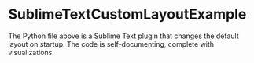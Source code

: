 # SublimeTextCustomLayoutExample
The Python file above is a Sublime Text plugin that changes the default layout on startup. The code is self-documenting, complete with visualizations.

